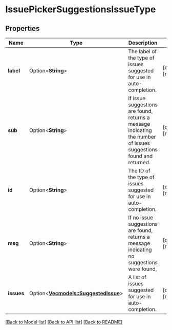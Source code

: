 # IssuePickerSuggestionsIssueType

## Properties

Name | Type | Description | Notes
------------ | ------------- | ------------- | -------------
**label** | Option<**String**> | The label of the type of issues suggested for use in auto-completion. | [optional][readonly]
**sub** | Option<**String**> | If issue suggestions are found, returns a message indicating the number of issues suggestions found and returned. | [optional][readonly]
**id** | Option<**String**> | The ID of the type of issues suggested for use in auto-completion. | [optional][readonly]
**msg** | Option<**String**> | If no issue suggestions are found, returns a message indicating no suggestions were found, | [optional][readonly]
**issues** | Option<[**Vec<models::SuggestedIssue>**](SuggestedIssue.md)> | A list of issues suggested for use in auto-completion. | [optional][readonly]

[[Back to Model list]](../README.md#documentation-for-models) [[Back to API list]](../README.md#documentation-for-api-endpoints) [[Back to README]](../README.md)


